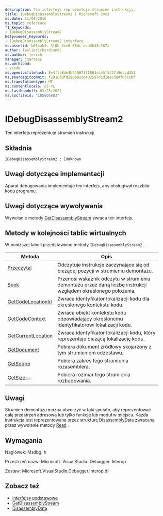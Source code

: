 ```yaml
---
description: Ten interfejs reprezentuje strumień instrukcji.
title: IDebugDisassemblyStream2 | Microsoft Docs
ms.date: 11/04/2016
ms.topic: reference
f1_keywords:
- IDebugDisassemblyStream2
helpviewer_keywords:
- IDebugDisassemblyStream2 interface
ms.assetid: b03cab0c-3f0b-4cc6-88dc-acb3b48c567a
author: leslierichardson95
ms.author: lerich
manager: jmartens
ms.workload:
- vssdk
ms.openlocfilehash: 8e4ffa8de4b245071f1893eae5f5427a9dccd353
ms.sourcegitcommit: f2916d8fd296b92cc402597d1d1eecda4f6cccbf
ms.translationtype: MT
ms.contentlocale: pl-PL
ms.lasthandoff: 03/25/2021
ms.locfileid: "105066883"
---
```

# <a name="idebugdisassemblystream2"></a>IDebugDisassemblyStream2
Ten interfejs reprezentuje strumień instrukcji.

## <a name="syntax"></a>Składnia

```
IDebugDisassemblyStream2 : IUnknown
```

## <a name="notes-for-implementers"></a>Uwagi dotyczące implementacji
 Aparat debugowania implementuje ten interfejs, aby obsługiwał rozzbiór kodu programu.

## <a name="notes-for-callers"></a>Uwagi dotyczące wywoływania
 Wywołanie metody [GetDisassemblyStream](../../../extensibility/debugger/reference/idebugprogram2-getdisassemblystream.md) zwraca ten interfejs.

## <a name="methods-in-vtable-order"></a>Metody w kolejności tablic wirtualnych
 W poniższej tabeli przedstawiono metody `IDebugDisassemblyStream2` .

|Metoda|Opis|
|------------|-----------------|
|[Przeczytaj](../../../extensibility/debugger/reference/idebugdisassemblystream2-read.md)|Odczytuje instrukcje zaczynające się od bieżącej pozycji w strumieniu demontażu.|
|[Seek](../../../extensibility/debugger/reference/idebugdisassemblystream2-seek.md)|Przenosi wskaźnik odczytu w strumieniu demontażu przez daną liczbę instrukcji względem określonego położenia.|
|[GetCodeLocationId](../../../extensibility/debugger/reference/idebugdisassemblystream2-getcodelocationid.md)|Zwraca identyfikator lokalizacji kodu dla określonego kontekstu kodu.|
|[GetCodeContext](../../../extensibility/debugger/reference/idebugdisassemblystream2-getcodecontext.md)|Zwraca obiekt kontekstu kodu odpowiadający określonemu identyfikatorowi lokalizacji kodu.|
|[GetCurrentLocation](../../../extensibility/debugger/reference/idebugdisassemblystream2-getcurrentlocation.md)|Zwraca identyfikator lokalizacji kodu, który reprezentuje bieżącą lokalizację kodu.|
|[GetDocument](../../../extensibility/debugger/reference/idebugdisassemblystream2-getdocument.md)|Pobiera dokument źródłowy skojarzony z tym strumieniem odzestawu.|
|[GetScope](../../../extensibility/debugger/reference/idebugdisassemblystream2-getscope.md)|Pobiera zakres tego strumienia rozasemblera.|
|[GetSize —](../../../extensibility/debugger/reference/idebugdisassemblystream2-getsize.md)|Pobiera rozmiar tego strumienia rozbudowania.|

## <a name="remarks"></a>Uwagi
 Strumień demontażu można utworzyć w taki sposób, aby reprezentować całą przestrzeń adresową lub tylko funkcję lub moduł w miejscu. Każda instrukcja jest reprezentowana przez strukturę [DisassemblyData](../../../extensibility/debugger/reference/disassemblydata.md) zwracaną przez wywołanie metody [Read](../../../extensibility/debugger/reference/idebugdisassemblystream2-read.md) .

## <a name="requirements"></a>Wymagania
 Nagłówek: Msdbg. h

 Przestrzeń nazw: Microsoft. VisualStudio. Debugger. Interop

 Zestaw: Microsoft.VisualStudio.Debugger.Interop.dll

## <a name="see-also"></a>Zobacz też
- [Interfejsy podstawowe](../../../extensibility/debugger/reference/core-interfaces.md)
- [GetDisassemblyStream](../../../extensibility/debugger/reference/idebugprogram2-getdisassemblystream.md)
- [DisassemblyData](../../../extensibility/debugger/reference/disassemblydata.md)
